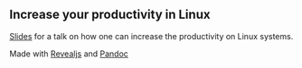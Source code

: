 ## Increase your productivity in Linux

[Slides](https://open.rootknecht.io/linux-productivity/) for a talk on how one can increase the productivity on Linux systems.

Made with [Revealjs](https://knowledge.rootknecht.net/revealjs) and [Pandoc](https://pandoc.org/)
